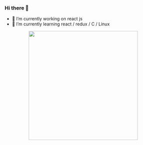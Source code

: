 ### Hi there 👋

<!--
**aliBenhenia/aliBenhenia** is a ✨ _special_ ✨ repository because its `README.md` (this file) appears on your GitHub profile.
-->


- 🔭 I’m currently working on react js
- 🌱 I’m currently learning react / redux / C / Linux
<p align="center">
  <img src="https://badge.mediaplus.ma/greenbinary/abenheni" width="350" > 
 
</p>

